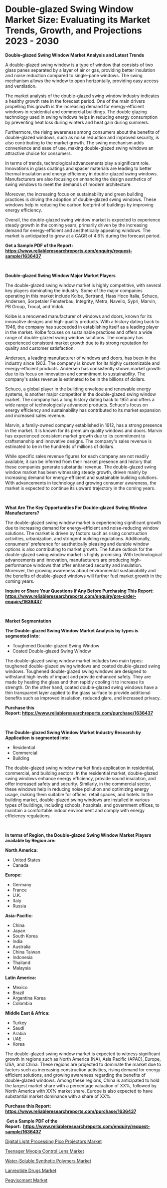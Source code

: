 <p><h1>Double-glazed Swing Window Market Size: Evaluating its Market Trends, Growth, and Projections 2023 - 2030</h1></p><p><strong>Double-glazed Swing Window Market Analysis and Latest Trends</strong></p>
<p><p>A double-glazed swing window is a type of window that consists of two glass panes separated by a layer of air or gas, providing better insulation and noise reduction compared to single-pane windows. The swing mechanism allows the window to open horizontally, providing easy access and ventilation.</p><p>The market analysis of the double-glazed swing window industry indicates a healthy growth rate in the forecast period. One of the main drivers propelling this growth is the increasing demand for energy-efficient windows in residential and commercial buildings. The double glazing technology used in swing windows helps in reducing energy consumption by preventing heat loss during winters and heat gain during summers.</p><p>Furthermore, the rising awareness among consumers about the benefits of double-glazed windows, such as noise reduction and improved security, is also contributing to the market growth. The swing mechanism adds convenience and ease of use, making double-glazed swing windows an attractive choice for consumers.</p><p>In terms of trends, technological advancements play a significant role. Innovations in glass coatings and spacer materials are leading to better thermal insulation and energy efficiency in double-glazed swing windows. Manufacturers are also focusing on enhancing the design aesthetics of swing windows to meet the demands of modern architecture.</p><p>Moreover, the increasing focus on sustainability and green building practices is driving the adoption of double-glazed swing windows. These windows help in reducing the carbon footprint of buildings by improving energy efficiency.</p><p>Overall, the double-glazed swing window market is expected to experience steady growth in the coming years, primarily driven by the increasing demand for energy-efficient and aesthetically appealing windows. The market is anticipated to grow at a CAGR of 4.6% during the forecast period.</p></p>
<p><strong>Get a Sample PDF of the Report:&nbsp; <a href="https://www.reliableresearchreports.com/enquiry/request-sample/1636437">https://www.reliableresearchreports.com/enquiry/request-sample/1636437</a></strong></p>
<p>&nbsp;</p>
<p><strong>Double-glazed Swing Window Major Market Players</strong></p>
<p><p>The double-glazed swing window market is highly competitive, with several key players dominating the industry. Some of the major companies operating in this market include Kolbe, Bertrand, Haas Hoco Italia, Schuco, Andersen, Sorpetaler Fensterbau, Integrity, Metra, Navello, Sypri, Marvin, PB Group, Trocal, and Vidok.</p><p>Kolbe is a renowned manufacturer of windows and doors, known for its innovative designs and high-quality products. With a history dating back to 1946, the company has succeeded in establishing itself as a leading player in the market. Kolbe focuses on sustainable practices and offers a wide range of double-glazed swing window solutions. The company has experienced consistent market growth due to its strong reputation for quality and customer satisfaction.</p><p>Andersen, a leading manufacturer of windows and doors, has been in the industry since 1903. The company is known for its highly customizable and energy-efficient products. Andersen has consistently shown market growth due to its focus on innovation and commitment to sustainability. The company's sales revenue is estimated to be in the billions of dollars.</p><p>Schuco, a global player in the building envelope and renewable energy systems, is another major competitor in the double-glazed swing window market. The company has a long history dating back to 1951 and offers a wide range of technologically advanced products. Schuco's focus on energy efficiency and sustainability has contributed to its market expansion and increased sales revenue.</p><p>Marvin, a family-owned company established in 1912, has a strong presence in the market. It is known for its premium quality windows and doors. Marvin has experienced consistent market growth due to its commitment to craftsmanship and innovative designs. The company's sales revenue is estimated to be in the hundreds of millions of dollars.</p><p>While specific sales revenue figures for each company are not readily available, it can be inferred from their market presence and history that these companies generate substantial revenue. The double-glazed swing window market has been witnessing steady growth, driven mainly by increasing demand for energy-efficient and sustainable building solutions. With advancements in technology and growing consumer awareness, the market is expected to continue its upward trajectory in the coming years.</p></p>
<p>&nbsp;</p>
<p><strong>What Are The Key Opportunities For Double-glazed Swing Window Manufacturers?</strong></p>
<p><p>The double-glazed swing window market is experiencing significant growth due to increasing demand for energy-efficient and noise-reducing window solutions. The market is driven by factors such as rising construction activities, urbanization, and stringent building regulations. Additionally, consumers' preference for aesthetically pleasing and durable window options is also contributing to market growth. The future outlook for the double-glazed swing window market is highly promising. With technological advancements and innovation, manufacturers are producing high-performance windows that offer enhanced security and insulation. Moreover, the growing awareness about environmental sustainability and the benefits of double-glazed windows will further fuel market growth in the coming years.</p></p>
<p><strong>Inquire or Share Your Questions If Any Before Purchasing This Report: <a href="https://www.reliableresearchreports.com/enquiry/pre-order-enquiry/1636437">https://www.reliableresearchreports.com/enquiry/pre-order-enquiry/1636437</a></strong></p>
<p>&nbsp;</p>
<p><strong>Market Segmentation</strong></p>
<p><strong>The Double-glazed Swing Window Market Analysis by types is segmented into:</strong></p>
<p><ul><li>Toughened Double-glazed Swing Window</li><li>Coated Double-glazed Swing Window</li></ul></p>
<p><p>The double-glazed swing window market includes two main types: toughened double-glazed swing windows and coated double-glazed swing windows. Toughened double-glazed swing windows are designed to withstand high levels of impact and provide enhanced safety. They are made by heating the glass and then rapidly cooling it to increase its strength. On the other hand, coated double-glazed swing windows have a thin transparent layer applied to the glass surface to provide additional benefits such as improved insulation, reduced glare, and increased privacy.</p></p>
<p><strong>Purchase this Report:&nbsp;<a href="https://www.reliableresearchreports.com/purchase/1636437">https://www.reliableresearchreports.com/purchase/1636437</a></strong></p>
<p>&nbsp;</p>
<p><strong>The Double-glazed Swing Window Market Industry Research by Application is segmented into:</strong></p>
<p><ul><li>Residential</li><li>Commercial</li><li>Building</li></ul></p>
<p><p>The double-glazed swing window market finds application in residential, commercial, and building sectors. In the residential market, double-glazed swing windows enhance energy efficiency, provide sound insulation, and offer increased safety and security. Similarly, in the commercial sector, these windows help in reducing noise pollution and optimizing energy usage, making them suitable for offices, retail spaces, and hotels. In the building market, double-glazed swing windows are installed in various types of buildings, including schools, hospitals, and government offices, to maintain a comfortable indoor environment and comply with energy efficiency regulations.</p></p>
<p>&nbsp;</p>
<p><strong>In terms of Region, the Double-glazed Swing Window Market Players available by Region are:</strong></p>
<p>
    <p> <strong> North America: </strong>
        <ul>
            <li>United States</li>
            <li>Canada</li>
        </ul>
        </p> 
    <p> <strong> Europe: </strong>
        <ul>
            <li>Germany</li>
            <li>France</li>
            <li>U.K.</li>
            <li>Italy</li>
            <li>Russia</li>
        </ul>
        </p> 
    <p> <strong> Asia-Pacific: </strong>
        <ul>
            <li>China</li>
            <li>Japan</li>
            <li>South Korea</li>
            <li>India</li>
            <li>Australia</li>
            <li>China Taiwan</li>
            <li>Indonesia</li>
            <li>Thailand</li>
            <li>Malaysia</li>
        </ul>
        </p> 
    <p> <strong> Latin America: </strong>
        <ul>
            <li>Mexico</li>
            <li>Brazil</li>
            <li>Argentina Korea</li>
            <li>Colombia</li>
        </ul>
        </p> 
    <p> <strong> Middle East & Africa: </strong>
        <ul>
            <li>Turkey</li>
            <li>Saudi</li>
            <li>Arabia</li>
            <li>UAE</li>
            <li>Korea</li>
        </ul>
    </p>
    </p>
<p><p>The double-glazed swing window market is expected to witness significant growth in regions such as North America (NA), Asia Pacific (APAC), Europe, USA, and China. These regions are projected to dominate the market due to factors such as increasing construction activities, rising demand for energy-efficient solutions, and growing awareness regarding the benefits of double-glazed windows. Among these regions, China is anticipated to hold the largest market share with a percentage valuation of XX%, followed by North America with XX% market share. Europe is also expected to have substantial market dominance with a share of XX%.</p></p>
<p><strong>Purchase this Report: <a href="https://www.reliableresearchreports.com/purchase/1636437">https://www.reliableresearchreports.com/purchase/1636437</a></strong></p>
<p>&nbsp;<strong>Get a Sample PDF of the Report:&nbsp;&nbsp;<a href="https://www.reliableresearchreports.com/enquiry/request-sample/1636437">https://www.reliableresearchreports.com/enquiry/request-sample/1636437</a></strong></p>
<p><strong></strong></p>
<p><p><a href="https://www.linkedin.com/pulse/digital-light-processing-pico-projectors-market-insights-8poje/">Digital Light Processing Pico Projectors Market</a></p><p><a href="https://www.linkedin.com/pulse/teenager-myopia-control-lens-market-share-amp-new-trends-p8hme/">Teenager Myopia Control Lens Market</a></p><p><a href="https://www.linkedin.com/pulse/water-soluble-synthetic-polymers-market-size-2023-2030-global-8pdme/">Water-Soluble Synthetic Polymers Market</a></p><p><a href="https://medium.com/@claudekunze/lanreotide-drugs-nbsp-market-focuses-on-market-share-size-and-projected-forecast-till-2030-a390bfe532bd">Lanreotide Drugs Market</a></p><p><a href="https://medium.com/@aureliarice2023/pegvisomant-market-furnishes-information-on-market-share-market-trends-and-market-growth-45bec65e8eaf">Pegvisomant Market</a></p></p>